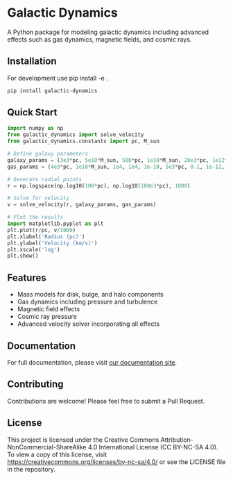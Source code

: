 # Galactic Dynamics

A Python package for modeling galactic dynamics including advanced effects such as gas dynamics, magnetic fields, and cosmic rays.

## Installation

For development use pip install -e .

```bash
pip install galactic-dynamics
```

## Quick Start

```python
import numpy as np
from galactic_dynamics import solve_velocity
from galactic_dynamics.constants import pc, M_sun

# Define galaxy parameters
galaxy_params = (3e3*pc, 5e10*M_sun, 500*pc, 1e10*M_sun, 20e3*pc, 1e12*M_sun)
gas_params = (4e3*pc, 1e10*M_sun, 1e4, 1e4, 1e-10, 5e3*pc, 0.1, 1e-12, 10e3*pc, -1e3)

# Generate radial points
r = np.logspace(np.log10(100*pc), np.log10(100e3*pc), 1000)

# Solve for velocity
v = solve_velocity(r, galaxy_params, gas_params)

# Plot the results
import matplotlib.pyplot as plt
plt.plot(r/pc, v/1000)
plt.xlabel('Radius (pc)')
plt.ylabel('Velocity (km/s)')
plt.xscale('log')
plt.show()
```

## Features

- Mass models for disk, bulge, and halo components
- Gas dynamics including pressure and turbulence
- Magnetic field effects
- Cosmic ray pressure
- Advanced velocity solver incorporating all effects

## Documentation

For full documentation, please visit [our documentation site](https://galactic-dynamics.readthedocs.io).

## Contributing

Contributions are welcome! Please feel free to submit a Pull Request.

## License

This project is licensed under the Creative Commons Attribution-NonCommercial-ShareAlike 4.0 International License (CC BY-NC-SA 4.0). To view a copy of this license, visit https://creativecommons.org/licenses/by-nc-sa/4.0/ or see the LICENSE file in the repository.
